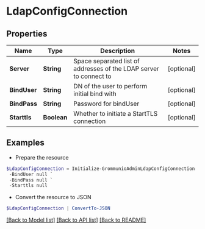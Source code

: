 # LdapConfigConnection
## Properties

Name | Type | Description | Notes
------------ | ------------- | ------------- | -------------
**Server** | **String** | Space separated list of addresses of the LDAP server to connect to | [optional] 
**BindUser** | **String** | DN of the user to perform initial bind with | [optional] 
**BindPass** | **String** | Password for bindUser | [optional] 
**Starttls** | **Boolean** | Whether to initiate a StartTLS connection | [optional] 

## Examples

- Prepare the resource
```powershell
$LdapConfigConnection = Initialize-GrommunioAdminLdapConfigConnection  -Server null `
 -BindUser null `
 -BindPass null `
 -Starttls null
```

- Convert the resource to JSON
```powershell
$LdapConfigConnection | ConvertTo-JSON
```

[[Back to Model list]](../README.md#documentation-for-models) [[Back to API list]](../README.md#documentation-for-api-endpoints) [[Back to README]](../README.md)


